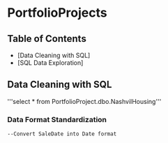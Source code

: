 # PortfolioProjects
## Table of Contents

- [Data Cleaning with SQL]
- [SQL Data Exploration]


## Data Cleaning with SQL

'''select *
from PortfolioProject.dbo.NashvilHousing'''


### Data Format Standardization
	--Convert SaleDate into Date format


